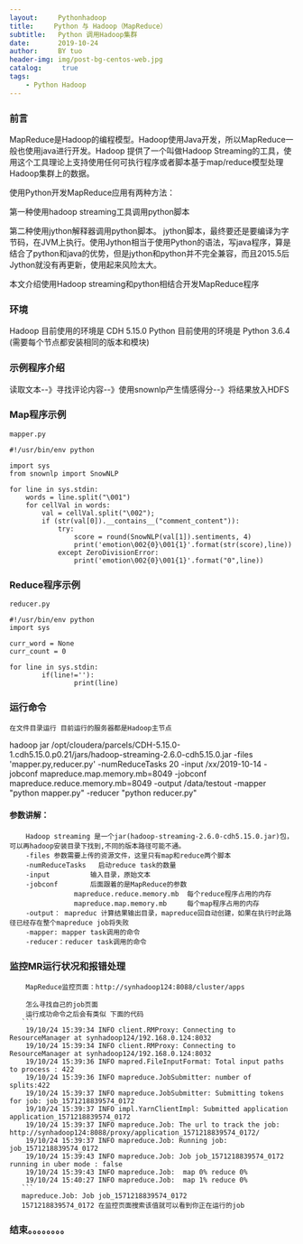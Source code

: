 ```yaml
---
layout:     Pythonhadoop
title:     Python 与 Hadoop（MapReduce）
subtitle:   Python 调用Hadoop集群
date:       2019-10-24
author:     BY tuo
header-img: img/post-bg-centos-web.jpg
catalog: 	 true
tags:
    - Python Hadoop 
---
```

### 前言

MapReduce是Hadoop的编程模型。Hadoop使用Java开发，所以MapReduce一般也使用java进行开发。Hadoop 提供了一个叫做Hadoop Streaming的工具，使用这个工具理论上支持使用任何可执行程序或者脚本基于map/reduce模型处理Hadoop集群上的数据。

使用Python开发MapReduce应用有两种方法：

第一种使用hadoop streaming工具调用python脚本

第二种使用jython解释器调用python脚本。 jython脚本，最终要还是要编译为字节码，在JVM上执行。使用Jython相当于使用Python的语法，写java程序，算是结合了python和java的优势，但是jython和python并不完全兼容，而且2015.5后Jython就没有再更新，使用起来风险太大。

本文介绍使用Hadoop streaming和python相结合开发MapReduce程序


### 环境

Hadoop 目前使用的环境是 CDH 5.15.0
Python 目前使用的环境是 Python 3.6.4 (需要每个节点都安装相同的版本和模块)

### 示例程序介绍

读取文本--》寻找评论内容--》使用snownlp产生情感得分--》将结果放入HDFS

### Map程序示例
```
mapper.py

#!/usr/bin/env python

import sys
from snownlp import SnowNLP

for line in sys.stdin:
    words = line.split("\001")
    for cellVal in words:
        val = cellVal.split("\002");
        if (str(val[0]).__contains__("comment_content")):
            try:
                score = round(SnowNLP(val[1]).sentiments, 4)
                print('emotion\002{0}\001{1}'.format(str(score),line))
            except ZeroDivisionError:
                print('emotion\002{0}\001{1}'.format("0",line))
```
### Reduce程序示例
```
reducer.py

#!/usr/bin/env python
import sys

curr_word = None
curr_count = 0

for line in sys.stdin:
        if(line!=''):
                print(line)

```
### 运行命令
    在文件目录运行 目前运行的服务器都是Hadoop主节点

hadoop jar /opt/cloudera/parcels/CDH-5.15.0-1.cdh5.15.0.p0.21/jars/hadoop-streaming-2.6.0-cdh5.15.0.jar -files 'mapper.py,reducer.py' -numReduceTasks 20 -input /xx/2019-10-14 -jobconf mapreduce.map.memory.mb=8049 -jobconf mapreduce.reduce.memory.mb=8049 -output /data/testout -mapper "python mapper.py" -reducer "python reducer.py"

#### 参数讲解：
        Hadoop streaming 是一个jar(hadoop-streaming-2.6.0-cdh5.15.0.jar)包，可以再hadoop安装目录下找到,不同的版本路径可能不通。
        -files 参数需要上传的资源文件，这里只有map和reduce两个脚本
        -numReduceTasks   启动reduce task的数量
        -input          输入目录，原始文本
        -jobconf        后面跟着的是MapReduce的参数 
                    mapreduce.reduce.memory.mb  每个reduce程序占用的内存
                    mapreduce.map.memory.mb     每个map程序占用的内存
        -output： mapreduc 计算结果输出目录，mapreduce回自动创建，如果在执行时此路径已经存在整个mapreduce job将失败
        -mapper: mapper task调用的命令
        -reducer：reducer task调用的命令
### 监控MR运行状况和报错处理
        MapReduce监控页面：http://synhadoop124:8088/cluster/apps
        
        怎么寻找自己的job页面
        运行成功命令之后会有类似 下面的代码
       ```
        19/10/24 15:39:34 INFO client.RMProxy: Connecting to ResourceManager at synhadoop124/192.168.0.124:8032
        19/10/24 15:39:34 INFO client.RMProxy: Connecting to ResourceManager at synhadoop124/192.168.0.124:8032
        19/10/24 15:39:36 INFO mapred.FileInputFormat: Total input paths to process : 422
        19/10/24 15:39:36 INFO mapreduce.JobSubmitter: number of splits:422
        19/10/24 15:39:37 INFO mapreduce.JobSubmitter: Submitting tokens for job: job_1571218839574_0172
        19/10/24 15:39:37 INFO impl.YarnClientImpl: Submitted application application_1571218839574_0172
        19/10/24 15:39:37 INFO mapreduce.Job: The url to track the job: http://synhadoop124:8088/proxy/application_1571218839574_0172/
        19/10/24 15:39:37 INFO mapreduce.Job: Running job: job_1571218839574_0172
        19/10/24 15:39:43 INFO mapreduce.Job: Job job_1571218839574_0172 running in uber mode : false
        19/10/24 15:39:43 INFO mapreduce.Job:  map 0% reduce 0%
        19/10/24 15:40:27 INFO mapreduce.Job:  map 1% reduce 0%
       ```
       mapreduce.Job: Job job_1571218839574_0172
       1571218839574_0172 在监控页面搜索该值就可以看到你正在运行的job
 
   ### 结束。。。。。。。。
